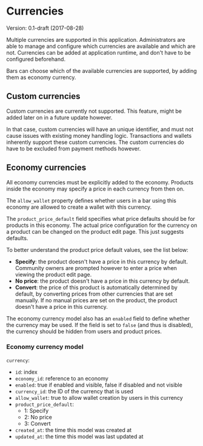 # Currencies
Version: 0.1-draft (2017-08-28)

Multiple currencies are supported in this application.
Administrators are able to manage and configure which currencies are available and which are not.
Currencies can be added at application runtime, and don't have to be configured beforehand.

Bars can choose which of the available currencies are supported, by adding them
as economy currency.

## Custom currencies
Custom currencies are currently not supported.
This feature, might be added later on in a future update however.

In that case, custom currencies will have an unique identifier,
and must not cause issues with existing money handling logic.
Transactions and wallets inherently support these custom currencies.
The custom currencies do have to be excluded from payment methods however. 

## Economy currencies
All economy currencies must be explicitly added to the economy.
Products inside the economy may specify a price in each currency from then on.

The `allow_wallet` property defines whether users in a bar using this economy are allowed to create a wallet with this currency.

The `product_price_default` field specifies what price defaults should be for products in this economy.
The actual price configuration for the currency on a product can be changed on the product edit page.
This just suggests defaults.

To better understand the product price default values, see the list below:  
- **Specify**: the product doesn't have a price in this currency by default.
  Community owners are prompted however to enter a price when viewing the product edit page.
- **No price**: the product doesn't have a price in this currency by default.
- **Convert**: the price of this product is automatically determined by default,
  by converting prices from other currencies that are set manually.
  If no manual prices are set on the product, the product doesn't have a price in this currency.
  
The economy currency model also has an `enabled` field to define whether the currency may be used.
If the field is set to `false` (and thus is disabled), the currency should be hidden from users and product prices.

### Economy currency model
`currency`:
- `id`: index
- `economy_id`: reference to an economy
- `enabled`: true if enabled and visible, false if disabled and not visible
- `currency_id`: the ID of the currency that is used
- `allow_wallet`: true to allow wallet creation by users in this currency
- `product_price_default`:
    - 1: Specify
    - 2: No price
    - 3: Convert
- `created_at`: the time this model was created at
- `updated_at`: the time this model was last updated at
